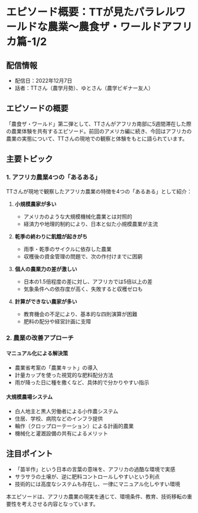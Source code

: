 # エピソード概要：TTが見たパラレルワールドな農業〜農食ザ・ワールドアフリカ篇-1/2

## 配信情報
- 配信日：2022年12月7日
- 話者：TTさん（農学月勢）、ゆとさん（農学ビギナー友人）

## エピソードの概要

「農食ザ・ワールド」第二弾として、TTさんがアフリカ南部に5週間滞在した際の農業体験を共有するエピソード。前回のアメリカ編に続き、今回はアフリカの農業の実態について、TTさんの現地での観察と体験をもとに語られています。

## 主要トピック

### 1. アフリカ農業4つの「あるある」
TTさんが現地で観察したアフリカ農業の特徴を4つの「あるある」として紹介：

1. **小規模農家が多い**
   - アメリカのような大規模機械化農業とは対照的
   - 経済力や地理的制約により、日本と似た小規模農業が主流

2. **乾季の終わりに飢餓が起きがち**
   - 雨季・乾季のサイクルに依存した農業
   - 収穫後の資金管理の問題で、次の作付けまでに困窮

3. **個人の農業力の差が激しい**
   - 日本の1.5倍程度の差に対し、アフリカでは5倍以上の差
   - 気象条件への依存度が高く、失敗すると収穫ゼロも

4. **計算ができない農家が多い**
   - 教育機会の不足により、基本的な四則演算が困難
   - 肥料の配分や経営計画に支障

### 2. 農業の改善アプローチ

#### マニュアル化による解決策
- 農業省考案の「農業キット」の導入
- 計量カップを使った視覚的な肥料配分方法
- 雨が降った日に種を撒くなど、具体的で分かりやすい指示

#### 大規模農場システム
- 白人地主と黒人労働者による小作農システム
- 住居、学校、病院などのインフラ提供
- 輪作（クロップローテーション）による計画的農業
- 機械化と灌漑設備の共有によるメリット

## 注目ポイント

- 「苗半作」という日本の言葉の意味を、アフリカの過酷な環境で実感
- サラサラの土壌が、逆に肥料コントロールしやすいという利点
- 技術的には高度なシステムも存在し、一律にマニュアル化しやすい環境

本エピソードは、アフリカ農業の現実を通じて、環境条件、教育、技術移転の重要性を考えさせる内容となっています。
